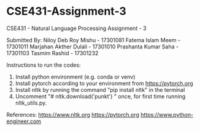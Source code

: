 # CSE431-Assignment-3
CSE431 - Natural Language Processing 
Assignment - 3  

Submitted By: 
Niloy Deb Roy Mishu - 17301081 
Fatema Islam Meem - 17301011 
Marjahan Akther Dulali - 17301010 
Prashanta Kumar Saha - 17301103 
Tasmim Rashid - 17301232  

Instructions to run the codes: 
1. Install python environment (e.g. conda or venv) 
2. Install pytorch according to your environment from https://pytorch.org 
3. Install nltk by running the command "pip install nltk" in the terminal 
4. Uncomment "# nltk.download('punkt') " once, for first time running nltk_utils.py.  

References: 
https://www.nltk.org 
https://pytorch.org
https://www.python-engineer.com

